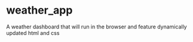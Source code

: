 # weather_app
A weather dashboard that will run in the browser and feature dynamically updated html and css
